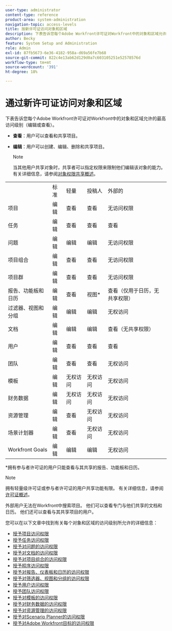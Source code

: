 ```yaml
---
user-type: administrator
content-type: reference
product-area: system-administration
navigation-topic: access-levels
title: 按新许可证访问对象和区域
description: 下表告诉您每个Adobe Workfront许可证对Workfront中的对象和区域允许的最高访问级别（编辑或查看）。
author: Becky
feature: System Setup and Administration
role: Admin
exl-id: 87fb5673-6e36-4182-958a-d69a56fe7b68
source-git-commit: 822c4e13ab62d129d0a7c603105251e52578576d
workflow-type: tm+mt
source-wordcount: '391'
ht-degree: 18%

---
```


# 通过新许可证访问对象和区域

<!-- Audited: 2/2024 -->

下表告诉您每个Adobe Workfront许可证对Workfront中的对象和区域允许的最高访问级别（编辑或查看）。

* **查看**：用户可以查看和共享项目。
* **编辑**：用户可以创建、编辑、删除和共享项目。

  >[!NOTE]
  >
  >当其他用户共享对象时，共享者可以指定权限来限制他们编辑该对象的能力。 有关详细信息，请参阅[对象权限共享概述](../../../workfront-basics/grant-and-request-access-to-objects/sharing-permissions-on-objects-overview.md)。

<table style="table-layout:auto">
    <tr>
        <td></td>
        <td>标准</td>
        <td>轻量</td>
        <td>投稿人</td>
        <td>外部的</td>
    </tr>
    <tr>
        <td>项目</td>
        <td>编辑</td>
        <td>查看</td>
        <td>查看</td>
        <td>无访问权限</td>
    </tr>
    <tr>
        <td>任务</td>
        <td>编辑</td>
        <td>查看</td>
        <td>查看</td>
        <td>查看</td>
    </tr>
    <tr>
        <td>问题</td>
        <td>编辑</td>
        <td>编辑</td>
        <td>编辑</td>
        <td>无访问权限</td>
    </tr>
    <tr>
        <td>项目组合</td>
        <td>编辑</td>
        <td>查看</td>
        <td>查看</td>
        <td>无访问权限</td>
    </tr>
    <tr>
        <td>项目群</td>
        <td>编辑</td>
        <td>查看</td>
        <td>查看</td>
        <td>无访问权限</td>
    </tr>
    <tr>
        <td>报告、功能板和日历</td>
        <td>编辑</td>
        <td>查看</td>
        <td>视图*</td>
        <td>查看（仅用于日历，无共享权限）</td>
    </tr>
    <tr>
        <td>过滤器、视图和分组</td>
        <td>编辑</td>
        <td>编辑</td>
        <td>编辑</td>
        <td>无权访问</td>
    </tr>
    <tr>
        <td>文档</td>
        <td>编辑</td>
        <td>编辑</td>
        <td>编辑</td>
        <td>查看（无共享权限）</td>
    </tr>
    <tr>
        <td>用户</td>
        <td>编辑</td>
        <td>查看</td>
        <td>查看</td>
        <td>查看</td>
    </tr>
    <tr>
        <td>团队</td>
        <td>编辑</td>
        <td>查看</td>
        <td>查看</td>
        <td>无权访问</td>
    </tr>
    <tr>
        <td>模板</td>
        <td>编辑</td>
        <td>无权访问</td>
        <td>无权访问</td>
        <td>无权访问</td>
    </tr>
    <tr>
        <td>财务数据</td>
        <td>编辑</td>
        <td>无权访问</td>
        <td>无权访问</td>
        <td>无权访问</td>
    </tr>
    <tr>
        <td>资源管理</td>
        <td>编辑</td>
        <td>查看</td>
        <td>无权访问</td>
        <td>无权访问</td>
    </tr>
    <tr>
        <td>场景计划器</td>
        <td>编辑</td>
        <td>查看</td>
        <td>无权访问</td>
        <td>无权访问</td>
    </tr>
    <tr>
        <td>Workfront Goals</td>
        <td>编辑</td>
        <td>编辑</td>
        <td>编辑</td>
        <td>无权访问</td>
    </tr>
</table>

&#42;拥有参与者许可证的用户只能查看与其共享的报告、功能板和日历。

>[!NOTE]
>
>拥有轻量级许可证或参与者许可证的用户共享功能有限。 有关详细信息，请参阅[许可证概述](/help/quicksilver/administration-and-setup/add-users/how-access-levels-work/licenses-overview.md)。
>
>外部用户无法在Workfront中搜索项目。 他们可以查看专门与他们共享的文档和日历。 他们还可以查看与其共享项目的用户。

您可以在以下文章中找到有关每个对象和区域的访问级别所允许的详细信息：

* [授予项目访问权限](../../../administration-and-setup/add-users/configure-and-grant-access/grant-access-projects.md)
* [授予任务访问权限](../../../administration-and-setup/add-users/configure-and-grant-access/grant-access-tasks.md)
* [授予对问题的访问权限](../../../administration-and-setup/add-users/configure-and-grant-access/grant-access-issues.md)
* [授予对文档的访问权限](../../../administration-and-setup/add-users/configure-and-grant-access/grant-access-documents.md)
* [授予对项目组合的访问权限](../../../administration-and-setup/add-users/configure-and-grant-access/grant-access-portfolios.md)
* [授予程序访问权限](../../../administration-and-setup/add-users/configure-and-grant-access/grant-access-programs.md)
* [授予对报告、仪表板和日历的访问权限](../../../administration-and-setup/add-users/configure-and-grant-access/grant-access-reports-dashboards-calendars.md)
* [授予对筛选器、视图和分组的访问权限](../../../administration-and-setup/add-users/configure-and-grant-access/grant-access-fvg.md)
* [授予用户访问权限](../../../administration-and-setup/add-users/configure-and-grant-access/grant-access-other-users.md)
* [授予团队访问权限](../../../administration-and-setup/add-users/configure-and-grant-access/grant-access-teams.md)
* [授予对模板的访问权限](../../../administration-and-setup/add-users/configure-and-grant-access/grant-access-templates.md)
* [授予对财务数据的访问权限](../../../administration-and-setup/add-users/configure-and-grant-access/grant-access-financial.md)
* [授予对资源管理的访问权限](../../../administration-and-setup/add-users/configure-and-grant-access/grant-access-resource-management.md)
* [授予对Scenario Planner的访问权限](../../../administration-and-setup/add-users/configure-and-grant-access/grant-access-sp.md)
* [授予对Adobe Workfront目标的访问权限](../../../administration-and-setup/add-users/configure-and-grant-access/grant-access-goals.md)
